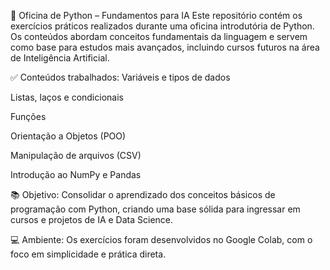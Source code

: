 🐍 Oficina de Python – Fundamentos para IA
Este repositório contém os exercícios práticos realizados durante uma oficina introdutória de Python. Os conteúdos abordam conceitos fundamentais da linguagem e servem como base para estudos mais avançados, incluindo cursos futuros na área de Inteligência Artificial.

✅ Conteúdos trabalhados:
Variáveis e tipos de dados

Listas, laços e condicionais

Funções

Orientação a Objetos (POO)

Manipulação de arquivos (CSV)

Introdução ao NumPy e Pandas

📚 Objetivo:
Consolidar o aprendizado dos conceitos básicos de programação com Python, criando uma base sólida para ingressar em cursos e projetos de IA e Data Science.

💻 Ambiente:
Os exercícios foram desenvolvidos no Google Colab, com o foco em simplicidade e prática direta.
